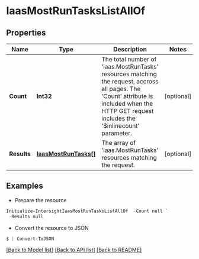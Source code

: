 # IaasMostRunTasksListAllOf
## Properties

Name | Type | Description | Notes
------------ | ------------- | ------------- | -------------
**Count** | **Int32** | The total number of &#39;iaas.MostRunTasks&#39; resources matching the request, accross all pages. The &#39;Count&#39; attribute is included when the HTTP GET request includes the &#39;$inlinecount&#39; parameter. | [optional] 
**Results** | [**IaasMostRunTasks[]**](IaasMostRunTasks.md) | The array of &#39;iaas.MostRunTasks&#39; resources matching the request. | [optional] 

## Examples

- Prepare the resource
```powershell
Initialize-IntersightIaasMostRunTasksListAllOf  -Count null `
 -Results null
```

- Convert the resource to JSON
```powershell
$ | Convert-ToJSON
```

[[Back to Model list]](../README.md#documentation-for-models) [[Back to API list]](../README.md#documentation-for-api-endpoints) [[Back to README]](../README.md)

